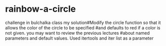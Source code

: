 # rainbow-a-circle
challenge in bulchalka class my solution#Modify the circle function so that it allows the color of the circle to be specified #and defaults to red if a color is not given. you may want to review the previous lectures #about named parameters and default values.
Used itertools and iter list as a parameter
